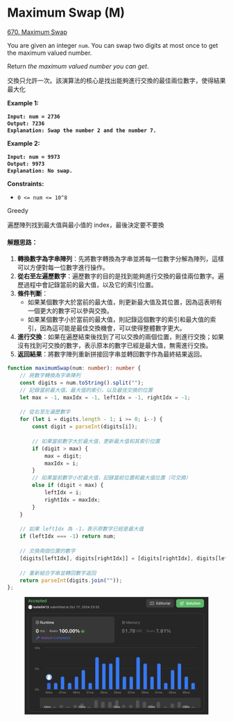 # Maximum Swap (M)

[670. Maximum Swap](https://leetcode.com/problems/maximum-swap/)



You are given an integer `num`. You can swap two digits at most once to get the maximum valued number.

Return _the maximum valued number you can get_.

&#x20;

交換只允許一次。該演算法的核心是找出能夠進行交換的最佳兩位數字，使得結果最大化



**Example 1:**

<pre><code><strong>Input: num = 2736
</strong><strong>Output: 7236
</strong><strong>Explanation: Swap the number 2 and the number 7.
</strong></code></pre>

**Example 2:**

<pre><code><strong>Input: num = 9973
</strong><strong>Output: 9973
</strong><strong>Explanation: No swap.
</strong></code></pre>

&#x20;

**Constraints:**

* `0 <= num <= 10^8`



Greedy

遍歷陣列找到最大值與最小值的 index，最後決定要不要換

#### 解題思路：

1. **轉換數字為字串陣列**：先將數字轉換為字串並將每一位數字分解為陣列，這樣可以方便對每一位數字進行操作。
2. **從右至左遍歷數字**：遍歷數字的目的是找到能夠進行交換的最佳兩位數字。遍歷過程中會記錄當前的最大值，以及它的索引位置。
3. **條件判斷**：
   * 如果某個數字大於當前的最大值，則更新最大值及其位置，因為這表明有一個更大的數字可以參與交換。
   * 如果某個數字小於當前的最大值，則記錄這個數字的索引和最大值的索引，因為這可能是最佳交換機會，可以使得整體數字更大。
4. **進行交換**：如果在遍歷結束後找到了可以交換的兩個位置，則進行交換；如果沒有找到可交換的數字，表示原本的數字已經是最大值，無需進行交換。
5. **返回結果**：將數字陣列重新拼接回字串並轉回數字作為最終結果返回。

```typescript
function maximumSwap(num: number): number {
    // 將數字轉換為字串陣列
    const digits = num.toString().split("");
    // 記錄當前最大值、最大值的索引，以及最佳交換的位置
    let max = -1, maxIdx = -1, leftIdx = -1, rightIdx = -1;

    // 從右至左遍歷數字
    for (let i = digits.length - 1; i >= 0; i--) {
        const digit = parseInt(digits[i]);

        // 如果當前數字大於最大值，更新最大值和其索引位置
        if (digit > max) {
            max = digit;
            maxIdx = i;
        }
        // 如果當前數字小於最大值，記錄當前位置和最大值位置（可交換）
        else if (digit < max) {
            leftIdx = i;
            rightIdx = maxIdx;
        }
    }

    // 如果 leftIdx 為 -1，表示原數字已經是最大值
    if (leftIdx === -1) return num;

    // 交換兩個位置的數字
    [digits[leftIdx], digits[rightIdx]] = [digits[rightIdx], digits[leftIdx]];

    // 重新組合字串並轉回數字返回
    return parseInt(digits.join(""));
};
```

<figure><img src="../.gitbook/assets/截圖 2024-10-17 晚上11.33.11.png" alt=""><figcaption></figcaption></figure>

